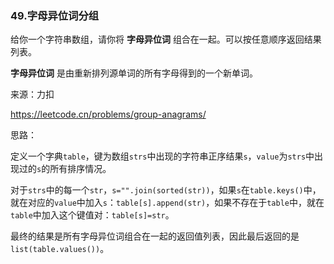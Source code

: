 ### 49.字母异位词分组

给你一个字符串数组，请你将 **字母异位词** 组合在一起。可以按任意顺序返回结果列表。

**字母异位词** 是由重新排列源单词的所有字母得到的一个新单词。

来源：力扣

https://leetcode.cn/problems/group-anagrams/



思路：

​		定义一个字典`table`，键为数组`strs`中出现的字符串正序结果`s`，`value`为`strs`中出现过的`s`的所有排序情况。

​	对于`strs`中的每一个`str`，`s="".join(sorted(str))`，如果`s`在`table.keys()`中，就在对应的`value`中加入`s`：`table[s].append(str)`，如果不存在于`table`中，就在`table`中加入这个键值对：`table[s]=str`。

​		最终的结果是所有字母异位词组合在一起的返回值列表，因此最后返回的是`list(table.values())`。